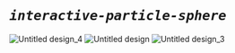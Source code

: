 # *`interactive-particle-sphere`*

![Untitled design_4](https://github.com/user-attachments/assets/8bf422cd-b38e-4b1a-b096-532d278932fb)
![Untitled design](https://github.com/user-attachments/assets/d1feb989-7aad-49c0-84dc-fe493bc48c2d)
![Untitled design_3](https://github.com/user-attachments/assets/3a95709b-3032-4115-b723-d8837ed4d5aa)
